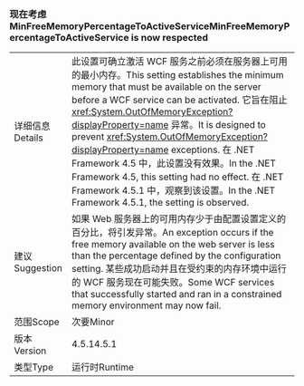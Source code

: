### <a name="minfreememorypercentagetoactiveservice-is-now-respected"></a><span data-ttu-id="91397-101">现在考虑 MinFreeMemoryPercentageToActiveService</span><span class="sxs-lookup"><span data-stu-id="91397-101">MinFreeMemoryPercentageToActiveService is now respected</span></span>

|   |   |
|---|---|
|<span data-ttu-id="91397-102">详细信息</span><span class="sxs-lookup"><span data-stu-id="91397-102">Details</span></span>|<span data-ttu-id="91397-103">此设置可确立激活 WCF 服务之前必须在服务器上可用的最小内存。</span><span class="sxs-lookup"><span data-stu-id="91397-103">This setting establishes the minimum memory that must be available on the server before a WCF service can be activated.</span></span> <span data-ttu-id="91397-104">它旨在阻止 <xref:System.OutOfMemoryException?displayProperty=name> 异常。</span><span class="sxs-lookup"><span data-stu-id="91397-104">It is designed to prevent <xref:System.OutOfMemoryException?displayProperty=name> exceptions.</span></span> <span data-ttu-id="91397-105">在 .NET Framework 4.5 中，此设置没有效果。</span><span class="sxs-lookup"><span data-stu-id="91397-105">In the .NET Framework 4.5, this setting had no effect.</span></span> <span data-ttu-id="91397-106">在 .NET Framework 4.5.1 中，观察到该设置。</span><span class="sxs-lookup"><span data-stu-id="91397-106">In the .NET Framework 4.5.1, the setting is observed.</span></span>|
|<span data-ttu-id="91397-107">建议</span><span class="sxs-lookup"><span data-stu-id="91397-107">Suggestion</span></span>|<span data-ttu-id="91397-108">如果 Web 服务器上的可用内存少于由配置设置定义的百分比，将引发异常。</span><span class="sxs-lookup"><span data-stu-id="91397-108">An exception occurs if the free memory available on the web server is less than the percentage defined by the configuration setting.</span></span> <span data-ttu-id="91397-109">某些成功启动并且在受约束的内存环境中运行的 WCF 服务现在可能失败。</span><span class="sxs-lookup"><span data-stu-id="91397-109">Some WCF services that successfully started and ran in a constrained memory environment may now fail.</span></span>|
|<span data-ttu-id="91397-110">范围</span><span class="sxs-lookup"><span data-stu-id="91397-110">Scope</span></span>|<span data-ttu-id="91397-111">次要</span><span class="sxs-lookup"><span data-stu-id="91397-111">Minor</span></span>|
|<span data-ttu-id="91397-112">版本</span><span class="sxs-lookup"><span data-stu-id="91397-112">Version</span></span>|<span data-ttu-id="91397-113">4.5.1</span><span class="sxs-lookup"><span data-stu-id="91397-113">4.5.1</span></span>|
|<span data-ttu-id="91397-114">类型</span><span class="sxs-lookup"><span data-stu-id="91397-114">Type</span></span>|<span data-ttu-id="91397-115">运行时</span><span class="sxs-lookup"><span data-stu-id="91397-115">Runtime</span></span>|

